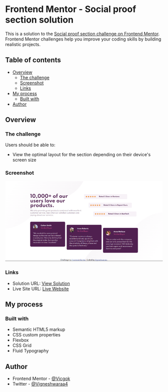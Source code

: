 # Frontend Mentor - Social proof section solution

This is a solution to the [Social proof section challenge on Frontend Mentor](https://www.frontendmentor.io/challenges/social-proof-section-6e0qTv_bA). Frontend Mentor challenges help you improve your coding skills by building realistic projects.

## Table of contents

- [Overview](#overview)
  - [The challenge](#the-challenge)
  - [Screenshot](#screenshot)
  - [Links](#links)
- [My process](#my-process)
  - [Built with](#built-with)
- [Author](#author)

## Overview

### The challenge

Users should be able to:

- View the optimal layout for the section depending on their device's screen size

### Screenshot

![Solution Screenshot](/images/Screenshot.png)

### Links

- Solution URL: [View Solution](https://www.frontendmentor.io/solutions/responsive-webpage-using-flex-and-fluid-typography-UXn4L5YDE)
- Live Site URL: [Live Website](https://vicgok.github.io/Social-Proof-Section_UI//base.html)

## My process

### Built with

- Semantic HTML5 markup
- CSS custom properties
- Flexbox
- CSS Grid
- Fluid Typography

## Author

- Frontend Mentor - [@Vicgok](https://www.frontendmentor.io/profile/Vicgok)
- Twitter - [@Vigneshwaraa4](https://twitter.com/Vigneshwaraa4)
